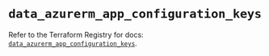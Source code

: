 # `data_azurerm_app_configuration_keys`

Refer to the Terraform Registry for docs: [`data_azurerm_app_configuration_keys`](https://registry.terraform.io/providers/hashicorp/azurerm/3.101.0/docs/data-sources/app_configuration_keys).
